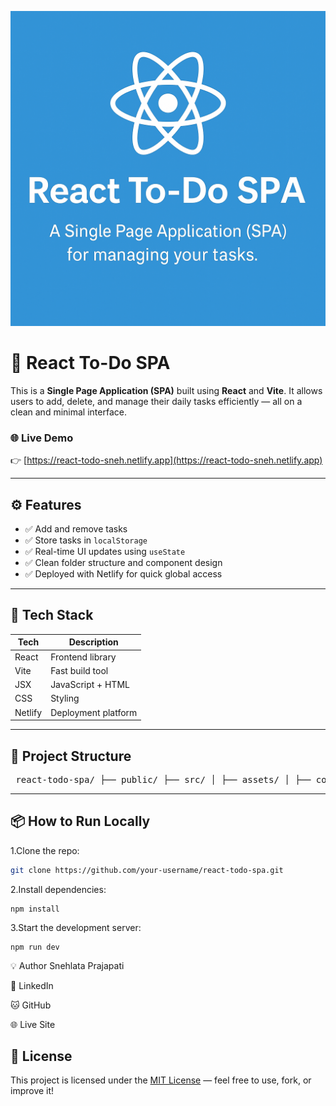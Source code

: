 ![Banner](./react-todo-spa/src/assets/banner.png)

# 📝 React To-Do SPA

This is a **Single Page Application (SPA)** built using **React** and **Vite**. It allows users to add, delete, and manage their daily tasks efficiently — all on a clean and minimal interface.

### 🌐 Live Demo

👉 [https://react-todo-sneh.netlify.app](https://react-todo-sneh.netlify.app)

---

## ⚙️ Features

- ✅ Add and remove tasks
- ✅ Store tasks in `localStorage`
- ✅ Real-time UI updates using `useState`
- ✅ Clean folder structure and component design
- ✅ Deployed with Netlify for quick global access

---

## 🚀 Tech Stack

| Tech    | Description         |
| ------- | ------------------- |
| React   | Frontend library    |
| Vite    | Fast build tool     |
| JSX     | JavaScript + HTML   |
| CSS     | Styling             |
| Netlify | Deployment platform |

---

## 📁 Project Structure

<pre> react-todo-spa/ ├── public/ ├── src/ │ ├── assets/ │ ├── component/ │ ├── App.jsx │ ├── main.jsx │ ├── App.css │ └── style.css ├── .gitignore ├── index.html ├── package.json └── vite.config.js </pre>

---

## 📦 How to Run Locally

1.Clone the repo:

```bash
git clone https://github.com/your-username/react-todo-spa.git
```

2.Install dependencies:

```
npm install
```

3.Start the development server:

```
npm run dev
```

💡 Author
Snehlata Prajapati

💼 LinkedIn

🐱 GitHub

🌐 Live Site

## 🏁 License

This project is licensed under the [MIT License](./License/LICENSE) — feel free to use, fork, or improve it!
